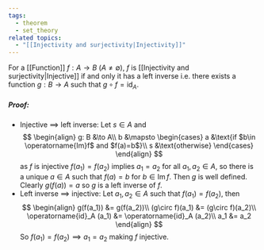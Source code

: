 ```yaml
---
tags:
  - theorem
  - set_theory
related topics:
  - "[[Injectivity and surjectivity|Injectivity]]"
---
```

For a [[Function]] $f:A\to B$ ($A\neq \emptyset$), $f$ is [[Injectivity and surjectivity|Injective]] if and only it has a left inverse i.e. there exists a function $g:B \to A$ such that $g\circ f = \operatorname{id}_A$.
##### Proof:
- Injective $\implies$ left inverse:
	Let $s\in A$ and$$
	\begin{align}
		g: B &\to A\\
		b &\mapsto
		\begin{cases}
			a &\text{if $b\in \operatorname{Im}f$ and $f(a)=b$}\\
			s &\text{otherwise}
		\end{cases}
	\end{align}
	$$as $f$ is injective $f(a_1) = f(a_2)$ implies $a_1=a_2$ for all $a_1,a_2\in A$, so there is a unique $a\in A$ such that $f(a)=b$ for $b\in\operatorname{Im} f$. Then $g$ is well defined. Clearly $g(f(a))=a$ so $g$ is a left inverse of $f$.
- Left inverse $\implies$ injective:
	Let $a_1, a_2\in A$ such that $f(a_1) = f(a_2)$, then$$
	\begin{align}
		g(f(a_1)) &= g(f(a_2))\\
		(g\circ f)(a_1) &= (g\circ f)(a_2)\\
		\operatorname{id}_A (a_1) &= \operatorname{id}_A (a_2)\\
		a_1 &= a_2
	\end{align}
	$$So $f(a_1) = f(a_2) \implies a_1 = a_2$ making $f$ injective.